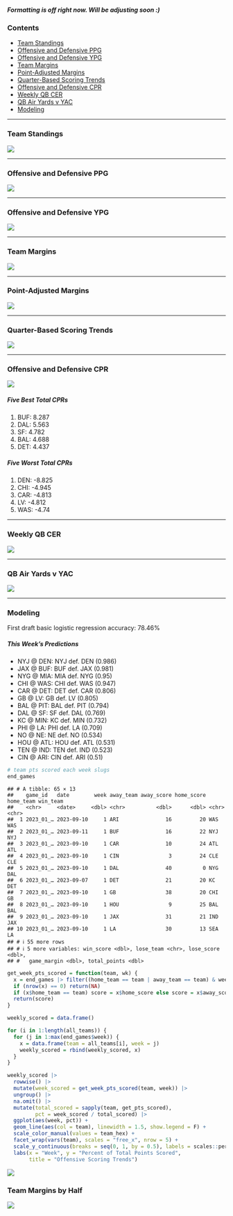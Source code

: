 
##### *Formatting is off right now. Will be adjusting soon :)*

### Contents

- [Team Standings](#team-standings)
- [Offensive and Defensive PPG](#offensive-and-defensive-ppg)
- [Offensive and Defensive YPG](#offensive-and-defensive-ypg)
- [Team Margins](#team-margins)
- [Point-Adjusted Margins](#point-adjusted-margins)
- [Quarter-Based Scoring Trends](#quarter-based-scoring-trends)
- [Offensive and Defensive CPR](#offensive-and-defensive-cpr)
- [Weekly QB CER](#weekly-qb-cer)
- [QB Air Yards v YAC](#qb-air-yards-v-yac)
- [Modeling](#modeling)

------------------------------------------------------------------------

### Team Standings

![](README_files/figure-gfm/unnamed-chunk-2-1.png)<!-- -->

------------------------------------------------------------------------

### Offensive and Defensive PPG

![](README_files/figure-gfm/unnamed-chunk-3-1.png)<!-- -->

------------------------------------------------------------------------

### Offensive and Defensive YPG

![](README_files/figure-gfm/unnamed-chunk-4-1.png)<!-- -->

------------------------------------------------------------------------

### Team Margins

![](README_files/figure-gfm/unnamed-chunk-5-1.png)<!-- -->

------------------------------------------------------------------------

### Point-Adjusted Margins

![](README_files/figure-gfm/unnamed-chunk-6-1.png)<!-- -->

------------------------------------------------------------------------

### Quarter-Based Scoring Trends

![](README_files/figure-gfm/unnamed-chunk-7-1.png)<!-- -->

------------------------------------------------------------------------

### Offensive and Defensive CPR

![](README_files/figure-gfm/unnamed-chunk-8-1.png)<!-- -->

##### Five Best Total CPRs

1.  BUF: 8.287
2.  DAL: 5.563
3.  SF: 4.782
4.  BAL: 4.688
5.  DET: 4.437

##### Five Worst Total CPRs

1.  DEN: -8.825
2.  CHI: -4.945
3.  CAR: -4.813
4.  LV: -4.812
5.  WAS: -4.74

------------------------------------------------------------------------

### Weekly QB CER

![](README_files/figure-gfm/unnamed-chunk-9-1.png)<!-- -->

------------------------------------------------------------------------

### QB Air Yards v YAC

![](README_files/figure-gfm/unnamed-chunk-10-1.png)<!-- -->

------------------------------------------------------------------------

### Modeling

First draft basic logistic regression accuracy: 78.46%

##### *This Week’s Predictions*

- NYJ @ DEN: NYJ def. DEN (0.986)
- JAX @ BUF: BUF def. JAX (0.981)
- NYG @ MIA: MIA def. NYG (0.95)
- CHI @ WAS: CHI def. WAS (0.947)
- CAR @ DET: DET def. CAR (0.806)
- GB @ LV: GB def. LV (0.805)
- BAL @ PIT: BAL def. PIT (0.794)
- DAL @ SF: SF def. DAL (0.769)
- KC @ MIN: KC def. MIN (0.732)
- PHI @ LA: PHI def. LA (0.709)
- NO @ NE: NE def. NO (0.534)
- HOU @ ATL: HOU def. ATL (0.531)
- TEN @ IND: TEN def. IND (0.523)
- CIN @ ARI: CIN def. ARI (0.51) <!-- - NA --> <!-- - NA -->

``` r
# team pts scored each week slugs
end_games
```

    ## # A tibble: 65 × 13
    ##    game_id   date        week away_team away_score home_score home_team win_team
    ##    <chr>     <date>     <dbl> <chr>          <dbl>      <dbl> <chr>     <chr>   
    ##  1 2023_01_… 2023-09-10     1 ARI               16         20 WAS       WAS     
    ##  2 2023_01_… 2023-09-11     1 BUF               16         22 NYJ       NYJ     
    ##  3 2023_01_… 2023-09-10     1 CAR               10         24 ATL       ATL     
    ##  4 2023_01_… 2023-09-10     1 CIN                3         24 CLE       CLE     
    ##  5 2023_01_… 2023-09-10     1 DAL               40          0 NYG       DAL     
    ##  6 2023_01_… 2023-09-07     1 DET               21         20 KC        DET     
    ##  7 2023_01_… 2023-09-10     1 GB                38         20 CHI       GB      
    ##  8 2023_01_… 2023-09-10     1 HOU                9         25 BAL       BAL     
    ##  9 2023_01_… 2023-09-10     1 JAX               31         21 IND       JAX     
    ## 10 2023_01_… 2023-09-10     1 LA                30         13 SEA       LA      
    ## # ℹ 55 more rows
    ## # ℹ 5 more variables: win_score <dbl>, lose_team <chr>, lose_score <dbl>,
    ## #   game_margin <dbl>, total_points <dbl>

``` r
get_week_pts_scored = function(team, wk) {
  x = end_games |> filter((home_team == team | away_team == team) & week == wk)
  if (nrow(x) == 0) return(NA)
  if (x$home_team == team) score = x$home_score else score = x$away_score
  return(score)
}

weekly_scored = data.frame()

for (i in 1:length(all_teams)) {
  for (j in 1:max(end_games$week)) {
    x = data.frame(team = all_teams[i], week = j)
    weekly_scored = rbind(weekly_scored, x)
  }
}

weekly_scored |>
  rowwise() |>
  mutate(week_scored = get_week_pts_scored(team, week)) |>
  ungroup() |>
  na.omit() |>
  mutate(total_scored = sapply(team, get_pts_scored),
         pct = week_scored / total_scored) |>
  ggplot(aes(week, pct)) +
  geom_line(aes(col = team), linewidth = 1.5, show.legend = F) +
  scale_color_manual(values = team_hex) +
  facet_wrap(vars(team), scales = "free_x", nrow = 5) +
  scale_y_continuous(breaks = seq(0, 1, by = 0.5), labels = scales::percent) +
  labs(x = "Week", y = "Percent of Total Points Scored",
       title = "Offensive Scoring Trends")
```

![](README_files/figure-gfm/unnamed-chunk-13-1.png)<!-- -->

### Team Margins by Half

![](README_files/figure-gfm/unnamed-chunk-14-1.png)<!-- -->
